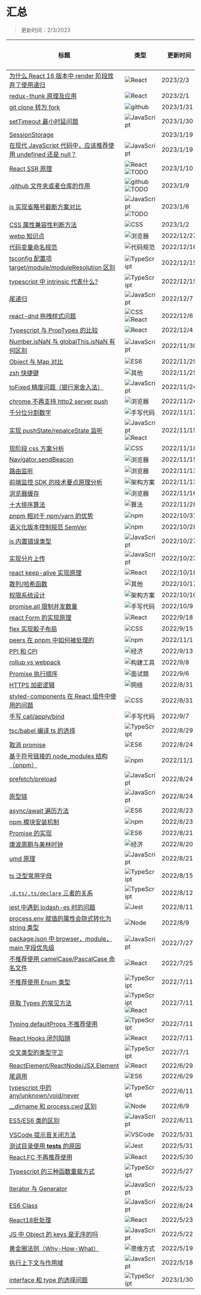 # 汇总

> 更新时间：2/3/2023

|标题|类型|更新时间|评论数|
|---|---|---|---|
|[为什么 React 16 版本中 render 阶段放弃了使用递归](https://github.com/nmsn/blog/issues/85)|![React](https://img.shields.io/badge/-React-0B39DD)|2023/2/3|0|
|[redux-thunk 原理及应用](https://github.com/nmsn/blog/issues/84)|![React](https://img.shields.io/badge/-React-0B39DD)|2023/2/1|1|
|[git clone 转为 fork](https://github.com/nmsn/blog/issues/83)|![github](https://img.shields.io/badge/-github-000000)|2023/1/31|1|
|[setTimeout 最小时延问题](https://github.com/nmsn/blog/issues/82)|![JavaScript](https://img.shields.io/badge/-JavaScript-c2e0c6)|2023/1/30|1|
|[SessionStorage](https://github.com/nmsn/blog/issues/81)||2023/1/19|0|
|[在现代 JavaScript 代码中，应该推荐使用 undefined 还是 null？](https://github.com/nmsn/blog/issues/80)|![JavaScript](https://img.shields.io/badge/-JavaScript-c2e0c6)|2023/1/19|2|
|[React SSR 原理](https://github.com/nmsn/blog/issues/79)|![React](https://img.shields.io/badge/-React-0B39DD) ![TODO](https://img.shields.io/badge/-TODO-539FF4)|2023/1/10|0|
|[.github 文件夹或者仓库的作用](https://github.com/nmsn/blog/issues/78)|![github](https://img.shields.io/badge/-github-000000) ![TODO](https://img.shields.io/badge/-TODO-539FF4)|2023/1/9|0|
|[js 实现省略号截断方案对比](https://github.com/nmsn/blog/issues/77)|![JavaScript](https://img.shields.io/badge/-JavaScript-c2e0c6) ![TODO](https://img.shields.io/badge/-TODO-539FF4)|2023/1/6|1|
|[CSS 属性兼容性判断方法](https://github.com/nmsn/blog/issues/76)|![CSS](https://img.shields.io/badge/-CSS-4B6FEB)|2023/1/2|1|
|[webp 知识点](https://github.com/nmsn/blog/issues/75)|![浏览器](https://img.shields.io/badge/-浏览器-1d76db)|2022/12/27|0|
|[代码变量命名规范](https://github.com/nmsn/blog/issues/74)|![代码规范](https://img.shields.io/badge/-代码规范-e99695)|2022/12/16|1|
|[tsconfig 配置项 target/module/moduleResolution 区别](https://github.com/nmsn/blog/issues/73)|![TypeScript](https://img.shields.io/badge/-TypeScript-0987E7)|2022/12/15|1|
|[typescript 中 intrinsic 代表什么?](https://github.com/nmsn/blog/issues/72)|![TypeScript](https://img.shields.io/badge/-TypeScript-0987E7)|2022/12/15|1|
|[尾递归](https://github.com/nmsn/blog/issues/71)|![JavaScript](https://img.shields.io/badge/-JavaScript-c2e0c6)|2022/12/7|1|
|[react-dnd 拖拽样式问题](https://github.com/nmsn/blog/issues/70)|![CSS](https://img.shields.io/badge/-CSS-4B6FEB) ![React](https://img.shields.io/badge/-React-0B39DD)|2022/12/6|1|
|[Typescript 与 PropTypes 的比较](https://github.com/nmsn/blog/issues/69)|![React](https://img.shields.io/badge/-React-0B39DD)|2022/12/4|1|
|[Number.isNaN 与 globalThis.isNaN 有何区别](https://github.com/nmsn/blog/issues/68)|![JavaScript](https://img.shields.io/badge/-JavaScript-c2e0c6)|2022/11/30|1|
|[Object 与 Map 对比](https://github.com/nmsn/blog/issues/67)|![ES6](https://img.shields.io/badge/-ES6-F6AC2E)|2022/11/29|2|
|[zsh 快捷键](https://github.com/nmsn/blog/issues/66)|![其他](https://img.shields.io/badge/-其他-fef2c0)|2022/11/25|0|
|[toFixed 精度问题（银行家舍入法）](https://github.com/nmsn/blog/issues/65)|![JavaScript](https://img.shields.io/badge/-JavaScript-c2e0c6)|2022/11/24|1|
|[chrome 不再支持 http2 server push](https://github.com/nmsn/blog/issues/64)|![浏览器](https://img.shields.io/badge/-浏览器-1d76db)|2022/11/24|1|
|[千分位分割数字](https://github.com/nmsn/blog/issues/63)|![手写代码](https://img.shields.io/badge/-手写代码-d4c5f9)|2022/11/17|0|
|[实现 pushState/repalceState 监听](https://github.com/nmsn/blog/issues/62)|![JavaScript](https://img.shields.io/badge/-JavaScript-c2e0c6) ![React](https://img.shields.io/badge/-React-0B39DD)|2022/11/15|0|
|[现阶段 css 方案分析](https://github.com/nmsn/blog/issues/61)|![CSS](https://img.shields.io/badge/-CSS-4B6FEB)|2022/11/18|0|
|[Navigator.sendBeacon](https://github.com/nmsn/blog/issues/60)|![浏览器](https://img.shields.io/badge/-浏览器-1d76db)|2022/11/15|0|
|[路由监听](https://github.com/nmsn/blog/issues/59)|![浏览器](https://img.shields.io/badge/-浏览器-1d76db)|2022/11/13|0|
|[前端监控 SDK 的技术要点原理分析](https://github.com/nmsn/blog/issues/58)|![架构方案](https://img.shields.io/badge/-架构方案-204C57)|2022/11/13|0|
|[浏览器缓存](https://github.com/nmsn/blog/issues/57)|![浏览器](https://img.shields.io/badge/-浏览器-1d76db)|2022/11/16|1|
|[十大排序算法](https://github.com/nmsn/blog/issues/56)|![算法](https://img.shields.io/badge/-算法-c5def5)|2022/11/28|0|
|[pnpm 相对于 npm/yarn 的优势](https://github.com/nmsn/blog/issues/55)|![npm](https://img.shields.io/badge/-npm-D8321E)|2022/10/31|0|
|[语义化版本控制规范 SemVer](https://github.com/nmsn/blog/issues/54)|![npm](https://img.shields.io/badge/-npm-D8321E)|2022/10/28|0|
|[js 内置错误类型](https://github.com/nmsn/blog/issues/53)|![JavaScript](https://img.shields.io/badge/-JavaScript-c2e0c6)|2022/10/27|0|
|[实现分片上传](https://github.com/nmsn/blog/issues/52)|![JavaScript](https://img.shields.io/badge/-JavaScript-c2e0c6)|2022/10/23|0|
|[react keep-alive 实现原理](https://github.com/nmsn/blog/issues/51)|![React](https://img.shields.io/badge/-React-0B39DD)|2022/10/18|0|
|[散列/哈希函数](https://github.com/nmsn/blog/issues/50)|![其他](https://img.shields.io/badge/-其他-fef2c0)|2022/10/17|0|
|[权限系统设计](https://github.com/nmsn/blog/issues/49)|![架构方案](https://img.shields.io/badge/-架构方案-204C57)|2022/10/10|0|
|[promise.all 限制并发数量](https://github.com/nmsn/blog/issues/48)|![手写代码](https://img.shields.io/badge/-手写代码-d4c5f9)|2022/10/9|0|
|[react Form 的实现原理](https://github.com/nmsn/blog/issues/47)|![React](https://img.shields.io/badge/-React-0B39DD)|2022/9/18|0|
|[flex 实现骰子布局](https://github.com/nmsn/blog/issues/46)|![CSS](https://img.shields.io/badge/-CSS-4B6FEB)|2022/9/15|0|
|[peers 在 pnpm 中如何被处理的](https://github.com/nmsn/blog/issues/45)|![npm](https://img.shields.io/badge/-npm-D8321E)|2022/11/1|1|
|[PPI 和 CPI](https://github.com/nmsn/blog/issues/44)|![经济](https://img.shields.io/badge/-经济-E68647)|2022/9/13|0|
|[rollup vs webpack](https://github.com/nmsn/blog/issues/43)|![构建工具](https://img.shields.io/badge/-构建工具-fbca04)|2022/9/8|0|
|[Promise 执行顺序](https://github.com/nmsn/blog/issues/42)|![面试题](https://img.shields.io/badge/-面试题-9ED7E3)|2022/9/6|0|
|[HTTPS 加密逻辑](https://github.com/nmsn/blog/issues/41)|![网络](https://img.shields.io/badge/-网络-bfdadc)|2022/8/31|0|
|[styled-components 在 React 组件中使用的问题](https://github.com/nmsn/blog/issues/40)|![CSS](https://img.shields.io/badge/-CSS-4B6FEB)|2022/8/31|0|
|[手写 call/apply/bind](https://github.com/nmsn/blog/issues/39)|![手写代码](https://img.shields.io/badge/-手写代码-d4c5f9)|2022/9/7|1|
|[tsc/babel 编译 ts 的选择](https://github.com/nmsn/blog/issues/38)|![TypeScript](https://img.shields.io/badge/-TypeScript-0987E7)|2022/8/29|0|
|[取消 promise](https://github.com/nmsn/blog/issues/37)|![ES6](https://img.shields.io/badge/-ES6-F6AC2E)|2022/8/24|0|
|[基于符号链接的 node_modules 结构（pnpm）](https://github.com/nmsn/blog/issues/36)|![npm](https://img.shields.io/badge/-npm-D8321E)|2022/11/1|1|
|[prefetch/preload](https://github.com/nmsn/blog/issues/35)|![JavaScript](https://img.shields.io/badge/-JavaScript-c2e0c6)|2022/8/24|0|
|[原型链](https://github.com/nmsn/blog/issues/34)|![JavaScript](https://img.shields.io/badge/-JavaScript-c2e0c6)|2022/8/24|1|
|[async/await 遍历方法](https://github.com/nmsn/blog/issues/33)|![ES6](https://img.shields.io/badge/-ES6-F6AC2E)|2022/8/23|0|
|[ npm 模块安装机制](https://github.com/nmsn/blog/issues/32)|![npm](https://img.shields.io/badge/-npm-D8321E)|2022/8/23|0|
|[Promise 的实现](https://github.com/nmsn/blog/issues/31)|![ES6](https://img.shields.io/badge/-ES6-F6AC2E)|2022/8/21|0|
|[康波周期与美林时钟](https://github.com/nmsn/blog/issues/30)|![经济](https://img.shields.io/badge/-经济-E68647)|2022/8/20|0|
|[umd 原理](https://github.com/nmsn/blog/issues/29)|![JavaScript](https://img.shields.io/badge/-JavaScript-c2e0c6)|2022/8/21|0|
|[ts 泛型常用字母](https://github.com/nmsn/blog/issues/28)|![TypeScript](https://img.shields.io/badge/-TypeScript-0987E7)|2022/8/15|0|
|[`.d.ts/.ts/declare` 三者的关系](https://github.com/nmsn/blog/issues/27)|![TypeScript](https://img.shields.io/badge/-TypeScript-0987E7)|2022/8/12|0|
|[jest 中遇到 lodash-es 时的问题](https://github.com/nmsn/blog/issues/26)|![Jest](https://img.shields.io/badge/-Jest-c5def5)|2022/8/11|0|
|[process.env 赋值的属性会隐式转化为 string 类型](https://github.com/nmsn/blog/issues/25)|![Node](https://img.shields.io/badge/-Node-A6BF40)|2022/8/9|0|
|[package.json 中 browser，module，main 字段优先级](https://github.com/nmsn/blog/issues/23)|![JavaScript](https://img.shields.io/badge/-JavaScript-c2e0c6)|2022/7/27|0|
|[不推荐使用 camelCase/PascalCase 命名文件](https://github.com/nmsn/blog/issues/22)|![React](https://img.shields.io/badge/-React-0B39DD)|2022/7/25|0|
|[不推荐使用 Enum 类型](https://github.com/nmsn/blog/issues/21)|![TypeScript](https://img.shields.io/badge/-TypeScript-0987E7)|2022/7/11|0|
|[获取 Types 的常见方法](https://github.com/nmsn/blog/issues/20)|![TypeScript](https://img.shields.io/badge/-TypeScript-0987E7) ![React](https://img.shields.io/badge/-React-0B39DD)|2022/7/11|0|
|[Typing defaultProps 不推荐使用](https://github.com/nmsn/blog/issues/19)|![TypeScript](https://img.shields.io/badge/-TypeScript-0987E7)|2022/7/11|0|
|[React Hooks 闭包陷阱](https://github.com/nmsn/blog/issues/18)|![React](https://img.shields.io/badge/-React-0B39DD)|2022/7/11|0|
|[交叉类型的类型守卫](https://github.com/nmsn/blog/issues/17)|![TypeScript](https://img.shields.io/badge/-TypeScript-0987E7)|2022/7/1|0|
|[ReactElement/ReactNode/JSX.Element](https://github.com/nmsn/blog/issues/16)|![React](https://img.shields.io/badge/-React-0B39DD)|2022/6/29|0|
|[尾调用](https://github.com/nmsn/blog/issues/15)|![ES6](https://img.shields.io/badge/-ES6-F6AC2E)|2022/6/29|0|
|[typescript 中的 any/unknown/void/never](https://github.com/nmsn/blog/issues/14)|![TypeScript](https://img.shields.io/badge/-TypeScript-0987E7)|2022/6/11|0|
|[__dirname 和 process.cwd 区别](https://github.com/nmsn/blog/issues/13)|![Node](https://img.shields.io/badge/-Node-A6BF40)|2022/6/9|0|
|[ES5/ES6 类的区别](https://github.com/nmsn/blog/issues/12)|![JavaScript](https://img.shields.io/badge/-JavaScript-c2e0c6)|2022/6/11|0|
|[VSCode 提示音关闭方法](https://github.com/nmsn/blog/issues/11)|![VSCode](https://img.shields.io/badge/-VSCode-c5def5)|2022/5/31|0|
|[测试目录使用 __tests__ 的原因](https://github.com/nmsn/blog/issues/10)|![Jest](https://img.shields.io/badge/-Jest-c5def5)|2022/5/31|0|
|[React.FC 不再推荐使用](https://github.com/nmsn/blog/issues/9)|![React](https://img.shields.io/badge/-React-0B39DD)|2022/5/30|0|
|[Typescript 的三种函数重载方式](https://github.com/nmsn/blog/issues/8)|![TypeScript](https://img.shields.io/badge/-TypeScript-0987E7)|2022/5/27|0|
|[Iterator 与 Generator](https://github.com/nmsn/blog/issues/7)|![JavaScript](https://img.shields.io/badge/-JavaScript-c2e0c6)|2022/5/23|0|
|[ES6 Class](https://github.com/nmsn/blog/issues/6)|![JavaScript](https://img.shields.io/badge/-JavaScript-c2e0c6)|2022/8/24|2|
|[React18批处理](https://github.com/nmsn/blog/issues/5)|![React](https://img.shields.io/badge/-React-0B39DD)|2022/5/23|1|
|[JS 中 Object 的 keys 是无序的吗](https://github.com/nmsn/blog/issues/4)|![JavaScript](https://img.shields.io/badge/-JavaScript-c2e0c6)|2022/5/22|0|
|[黄金圈法则（Why-How-What）](https://github.com/nmsn/blog/issues/3)|![思维方式](https://img.shields.io/badge/-思维方式-c5def5)|2022/5/19|0|
|[执行上下文与作用域](https://github.com/nmsn/blog/issues/2)|![JavaScript](https://img.shields.io/badge/-JavaScript-c2e0c6)|2022/5/18|1|
|[interface 和 type 的选择问题](https://github.com/nmsn/blog/issues/1)|![TypeScript](https://img.shields.io/badge/-TypeScript-0987E7)|2023/1/30|3|